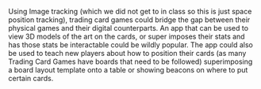 Using Image tracking (which we did not get to in class so this is just space position tracking), trading card games could bridge the gap between their physical games and their digital counterparts. An app that can be used to view 3D models of the art on the cards, or super imposes their stats and has those stats be interactable could be wildly popular. The app could also be used to teach new players about how to position their cards (as many Trading Card Games have boards that need to be followed) superimposing a board layout template onto a table or showing beacons on where to put certain cards.

